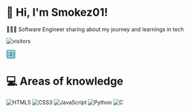 # 👋 Hi, I'm Smokez01!
👩🏻‍💻 Software Engineer sharing about my journey and learnings in tech<br/>

![visitors](https://visitor-badge.glitch.me/badge?page_id=page.id&left_color=green&right_color=red)

<svg xmlns="http://www.w3.org/2000/svg" fill="none" viewBox="0 0 24 24" id="View-Square--Streamline-Ultimate" height="24" width="24"><desc>View Square Streamline Icon: https://streamlinehq.com</desc><path fill="#66e1ff" d="M1.4585 3.29165c0 -0.48623 0.19315 -0.95255 0.53697 -1.29637 0.34381 -0.34381 0.81013 -0.53697 1.29636 -0.53697H20.7085c0.4862 0 0.9525 0.19316 1.2964 0.53697 0.3438 0.34382 0.5369 0.81014 0.5369 1.29637V20.7083c0 0.4862 -0.1931 0.9526 -0.5369 1.2964 -0.3439 0.3438 -0.8102 0.5369 -1.2964 0.5369H3.29183c-0.24076 0 -0.47916 -0.0474 -0.70159 -0.1395 -0.22243 -0.0921 -0.42453 -0.2272 -0.59477 -0.3974 -0.34382 -0.3438 -0.53697 -0.8102 -0.53697 -1.2964V3.29165Z" stroke-width="1"></path><path fill="#c2f3ff" d="M20.7085 1.45831H3.29183c-0.24076 0 -0.47916 0.04742 -0.70159 0.13956 -0.22243 0.09213 -0.42453 0.22717 -0.59477 0.39741 -0.34382 0.34382 -0.53697 0.81014 -0.53697 1.29637v2.75c0 -0.48623 0.19315 -0.95255 0.53697 -1.29637 0.34381 -0.34381 0.81013 -0.53697 1.29636 -0.53697H20.7085c0.4862 0 0.9525 0.19316 1.2964 0.53697 0.3438 0.34382 0.5369 0.81014 0.5369 1.29637v-2.75c0 -0.48623 -0.1931 -0.95255 -0.5369 -1.29637 -0.3439 -0.34381 -0.8102 -0.53697 -1.2964 -0.53697Z" stroke-width="1"></path><path stroke="#191919" stroke-linecap="round" stroke-linejoin="round" d="M1.4585 3.29165c0 -0.48623 0.19315 -0.95255 0.53697 -1.29637 0.34381 -0.34381 0.81013 -0.53697 1.29636 -0.53697H20.7085c0.4862 0 0.9525 0.19316 1.2964 0.53697 0.3438 0.34382 0.5369 0.81014 0.5369 1.29637V20.7083c0 0.4862 -0.1931 0.9526 -0.5369 1.2964 -0.3439 0.3438 -0.8102 0.5369 -1.2964 0.5369H3.29183c-0.24076 0 -0.47916 -0.0474 -0.70159 -0.1395 -0.22243 -0.0921 -0.42453 -0.2272 -0.59477 -0.3974 -0.34382 -0.3438 -0.53697 -0.8102 -0.53697 -1.2964V3.29165Z" stroke-width="1"></path><path fill="#ffffff" d="M19.2188 12S16.6411 7.875 12 7.875C7.35892 7.875 4.78125 12 4.78125 12S7.35892 16.125 12 16.125c4.6411 0 7.2188 -4.125 7.2188 -4.125Z" stroke-width="1"></path><path fill="#ffffff" d="M15.355 8.64225C14.3083 8.13832 13.1617 7.87611 12 7.875 7.35892 7.875 4.78125 12 4.78125 12c0.97727 1.4315 2.30664 2.5872 3.86008 3.3559L15.355 8.64225Z" stroke-width="1"></path><path stroke="#191919" stroke-linecap="round" stroke-linejoin="round" d="M19.2188 12S16.6411 7.875 12 7.875C7.35892 7.875 4.78125 12 4.78125 12S7.35892 16.125 12 16.125c4.6411 0 7.2188 -4.125 7.2188 -4.125Z" stroke-width="1"></path><path fill="#ff808c" d="M12.0002 14.2916c0.6078 0 1.1906 -0.2414 1.6204 -0.6712 0.4298 -0.4297 0.6712 -1.0126 0.6712 -1.6204 0 -0.6078 -0.2414 -1.1907 -0.6712 -1.6205 -0.4298 -0.42974 -1.0126 -0.67119 -1.6204 -0.67119 -0.6078 0 -1.1907 0.24145 -1.6205 0.67119 -0.42976 0.4298 -0.6712 1.0127 -0.6712 1.6205 0 0.6078 0.24144 1.1907 0.6712 1.6204 0.4298 0.4298 1.0127 0.6712 1.6205 0.6712Z" stroke-width="1"></path><path fill="#ffbfc5" d="M13.6206 10.3793c-0.4298 -0.42982 -1.0128 -0.67129 -1.6206 -0.67129 -0.6079 0 -1.1909 0.24147 -1.6207 0.67129 -0.42982 0.4298 -0.67129 1.0128 -0.67129 1.6207 0 0.6078 0.24147 1.1908 0.67129 1.6206l3.2413 -3.2413Z" stroke-width="1"></path><path stroke="#191919" stroke-linecap="round" stroke-linejoin="round" d="M12.0002 14.2916c0.6078 0 1.1906 -0.2414 1.6204 -0.6712 0.4298 -0.4297 0.6712 -1.0126 0.6712 -1.6204 0 -0.6078 -0.2414 -1.1907 -0.6712 -1.6205 -0.4298 -0.42974 -1.0126 -0.67119 -1.6204 -0.67119 -0.6078 0 -1.1907 0.24145 -1.6205 0.67119 -0.42976 0.4298 -0.6712 1.0127 -0.6712 1.6205 0 0.6078 0.24144 1.1907 0.6712 1.6204 0.4298 0.4298 1.0127 0.6712 1.6205 0.6712Z" stroke-width="1"></path><path stroke="#191919" d="M12.0002 12.2291c-0.0608 0 -0.1191 -0.0241 -0.1621 -0.0671 -0.043 -0.043 -0.0671 -0.1012 -0.0671 -0.162 0 -0.0608 0.0241 -0.1191 0.0671 -0.1621 0.043 -0.0429 0.1013 -0.0671 0.1621 -0.0671" stroke-width="1"></path><path stroke="#191919" d="M12 12.2291c0.0608 0 0.1191 -0.0241 0.162 -0.0671 0.043 -0.043 0.0672 -0.1012 0.0672 -0.162 0 -0.0608 -0.0242 -0.1191 -0.0672 -0.1621 -0.0429 -0.0429 -0.1012 -0.0671 -0.162 -0.0671" stroke-width="1"></path></svg>

# 💻 Areas of knowledge
![HTML5](https://img.shields.io/badge/html5-%23E34F26.svg?style=for-the-badge&logo=html5&logoColor=white)
![CSS3](https://img.shields.io/badge/css3-%231572B6.svg?style=for-the-badge&logo=css3&logoColor=white)
![JavaScript](https://img.shields.io/badge/javascript-%23323330.svg?style=for-the-badge&logo=javascript&logoColor=%23F7DF1E)
![Python](https://img.shields.io/badge/python-3670A0?style=for-the-badge&logo=python&logoColor=ffdd54)
![C](https://img.shields.io/badge/c-%2300599C.svg?style=for-the-badge&logo=c&logoColor=white)<br/>
